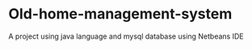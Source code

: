 # Old-home-management-system
A project   using  java language and mysql  database using Netbeans IDE
